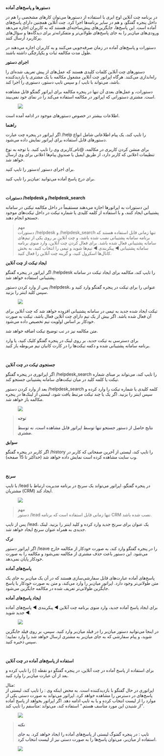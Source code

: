 <p><strong>دستورها و پاسخ‌های آماده</strong></p><p>در برنامه چت آنلاین اوج ابری با استفاده از دستورها می‌توان کارهای مشخصی را هم در داخل پنجره گفتگو، و هم در سایر برنامه‌ها اجرا کرد. چت آنلاین همچنین دارای پاسخ‌های آماده است. این پاسخ‌ها، جایگزین‌های پیش‌ساخته‌ای هستند که به کاربران اجازه می‌دهد ورودی‌های میان‌بر را به جای پاسخ‌های طولانی‌تر و متفکرانه‌تر برای دیدگاه‌ها و سؤال‌های پرکاربرد ارسال کنند.</p><p>دستورات و پاسخ‌های آماده در زمان صرفه‌جویی می‌کنند و به کاربران اجازه می‌دهند در طول مدت مکالمه ثبات و یکپارچگی داشته باشند.</p><p><strong>اجرای دستور</strong></p><p>دستورهای چت آنلاین کلمات کلیدی هستند که عمل‌های از پیش تعریف شده‌ای را راه‌اندازی می‌کنند. هرگاه اپراتور چت آنلاین مشغول مکالمه با یک مشتری یا بازدیدکننده باشد، می‌تواند با تایپ / و سپس تایپ دستور، دستوری را اجرا کند.</p><p>دستورات، و عمل‌های بعدی آن تنها در پنجره مکالمه برای اپراتور گفتگو قابل مشاهده است. مشتری دستوراتی که اپراتور در مکالمه استفاده می‌کند را در نمای خود نمی‌بیند.</p><figure class="image image_resized" style="width:52.47%;"><img src="https://hub.amootsoft.com/content/editor/6ca49fb1-0d58-4ffa-a29a-dbac098d2b18image.png.png"></figure><p>اطلاعات بیشتر در خصوص دستورهای موجود در ادامه آمده است.</p><p><strong>راهنما</strong></p><p>اگر اپراتور در پنجره چت عبارت /help را تایپ کند، یک پیام اطلاعاتی شامل انواع دستورهای قابل استفاده برای اپراتور نمایش داده می‌شود.</p><p>برای منشن کردن کاربری در مکالمه، @نام_کاربری وی را تایپ کنید. با توجه به نوع تنظیمات اعلانی که کاربر دارد، از طریق ایمیل یا صندوق پیام‌ها اعلانی برای وی ارسال خواهد شد.</p><p>برای اجرای دستور /دستور را تایپ کنید.</p><p>برای درج پاسخ آماده می‌توانید :میان‌بر را تایپ کنید.</p><p>&nbsp;</p><p><strong>دستورات /helpdesk و /helpdesk_search</strong></p><p>این دستورات به اپراتورها اجازه می‌دهند مستقیماً در داخل مکالمه تیکتی در سامانه پشتیبانی ایجاد کنند، و با استفاده از کلمه کلیدی یا شماره تیکت در داخل تیکت‌های موجود جستجو انجام دهند.</p><blockquote><p>مهم<br>دستورات /helpdesk و /helpdesk_search تنها زمانی قابل استفاده هستند که برنامه سامانه پشتیبانی نصب شده باشد، و چت آنلاین بر روی یکی از تیم‌های سامانه پشتیبانی فعال شده باشد. برای فعال کردن چت آنلاین، وارد منوی برنامه سامانه پشتیبانی ◄ پیکربندی ◄ تیم‌ها شوید و تیمی را انتخاب کنید. به بخش کانال‌ها اسکرول کنید، و گزینه چت آنلاین را فعال کنید.</p></blockquote><p><strong>ایجاد تیکت از چت آنلاین</strong></p><p>اگر اپراتور در پنجره گفتگو /helpdesk را تایپ کند، مکالمه برای ایجاد تیکت در سامانه پشتیبانی استفاده خواهد شد.</p><p>پس از وارد کردن دستور /helpdesk، عنوانی را برای تیکت در پنجره گفتگو وارد کنید و سپس کلید اینتر را بزنید.</p><figure class="image image_resized" style="width:56.36%;"><img src="https://hub.amootsoft.com/content/editor/c6298c30-53e4-4ab4-92cf-bcea9eb6db92image.png.png"></figure><p>تیکت ایجاد شده جدید به تیمی در سامانه پشتیبانی افزوده خواهد شد که چت آنلاین برای آن فعال شده باشد. اگر بیش از یک تیم دارای چت آنلاین فعال باشد، تیکت به صورت خودکار بر اساس اولویت تیم تخصیص داده می‌شود.</p><p>متن مکالمه نیز در تب توضیح تیکت اضافه خواهد شد.</p><p>برای دسترسی به تیکت جدید، بر روی لینک در پنجره گفتگو کلیک کنید، یا&nbsp;وارد برنامه&nbsp;سامانه پشتیبانی&nbsp;شده و دکمه&nbsp;تیکت‌ها&nbsp;را در کارت کانبان تیم مربوطه باز کنید.</p><p>&nbsp;</p><p><strong>جستجوی تیکت در چت آنلاین</strong></p><p>اگر اپراتوری در پنجره گفتگو /helpdesk_search را تایپ کند، می‌تواند بر مبنای شماره تیکت یا کلمه کلید در میان تیکت‌های سامانه پشتیبانی جستجو کند.</p><p>بعد از وارد کردن دستور /helpdesk_search کلمه کلیدی یا شماره تیکت را وارد کرده و سپس اینتر را بزنید. اگر یک یا چند تیکت مرتبط یافت شود، لیستی از لینک‌ها در پنجره مکالمه باز خواهد شد.</p><figure class="image image_resized" style="width:48.27%;"><img src="https://hub.amootsoft.com/content/editor/2e4c456c-59ad-44c1-a35a-ba322e4375c2image.png.png"></figure><blockquote><p><span style="color:#1A192E;">توجه</span></p><p><span style="color:#1A192E;">نتایج حاصل از دستور جستجو تنها توسط اپراتور قابل مشاهده است، نه توسط مشتری.</span></p></blockquote><p><strong>سوابق</strong></p><p>اگر کاربر در پنجره گفتگو /history را تایپ کند، لیستی از آخرین صفحاتی که کاربر در وب سایت مشاهده کرده است نمایش داده خواهد شد (حداکثر تا 15 صفحه).</p><p>&nbsp;</p><p><strong>سرنخ</strong></p><p>با تایپ /lead در پنجره گفتگو، اپراتور می‌تواند یک سرنخ در برنامه مدیریت ارتباط با مشتریان (CRM) ایجاد کند.</p><figure class="image"><img src="https://hub.amootsoft.com/content/editor/b732b4a8-d5c0-4076-8c37-c1b1f8d001b8image.png.png"></figure><blockquote><p>مهم<br>دستور /lead تنها زمانی قابل استفاده است که برنامه CRM نصب شده باشد.</p></blockquote><p>پس از تایپ /lead، یک عنوان برای سرنخ جدید وارد کرده و کلید اینتر را بزنید. لینک جدیدی به همراه عنوان سرنخ ایجاد خواهد شد.</p><p><strong>ترک</strong></p><p>اگر اپراتور دستور /leave را در پنجره گفتگو وارد کند، به صورت خودکار از مکالمه خارج می‌شود. این دستور باعث حذف مشتری از مکالمه نمی‌شود و مکالمه را به صورت خودکار پایان نمی‌دهد.</p><p><strong>پاسخ‌های آماده</strong></p><p>پاسخ‌های آماده عبارت‌های قابل سفارشی‌سازی هستند که در آن یک میان‌بر به جای یک متن طولانی‌تر وجود دارد. اپراتور میان‌بر را وارد می‌کند، و متن به صورت خودکار با پاسخ جایگزین طولانی‌تر تعریف شده در مکالمه جایگزین می‌شود.</p><p><strong>ایجاد پاسخ‌های آماده</strong></p><p>برای ایجاد پاسخ آماده جدید، وارد منوی برنامه چت آنلاین ◄ پیکربندی ◄ پاسخ‌های آماده ◄ جدید شوید.</p><figure class="image"><img src="https://hub.amootsoft.com/content/editor/9a87cfc0-bbb9-485f-82f0-0081ba8af401image.png.png"></figure><p>در اینجا می‌توانید دستور میان‌بر را در فیلد میان‌بر وارد کنید. سپس، بر روی فیلد جایگزین شوید، و پیام سفارشی که به جای میان‌بر به مشتری ارسال خواهد شد را وارد نمایید؛ سپس ذخیره کنید.</p><p>&nbsp;</p><p><strong>استفاده از پاسخ‌های آماده در چت آنلاین</strong></p><p>برای استفاده از پاسخ آماده در چت آنلاین، در پنجره گفتگو دو نقطه (:) را تایپ کرده و بعد از آن عبارت میان‌بر را وارد کنید.</p><p>مثال:<br>اپراتوری در حال گفتگو با بازدیدکننده است. به محض اینکه وی : را تایپ کند، لیستی از پاسخ‌های در دسترس را مشاهده خواهد کرد. اپراتور می‌تواند به صورت دستی یکی از موارد را از لیست انتخاب کرده و یا به تایپ ادامه دهد. اگر اپراتور بخواهد از پاسخ آماده "از شنیدن این مورد متأسف هستم." استفاده کند، می‌تواند :متأسفم را تایپ کند.</p><figure class="image"><img src="https://hub.amootsoft.com/content/editor/1205cab6-6f48-4081-be6a-c98670c5dfa3image.png.png"></figure><blockquote><p><span style="color:#1A192E;">نکته</span></p><p><span style="color:#1A192E;">تایپ&nbsp;:&nbsp;در پنجره گفتوگ لیستی از&nbsp;پاسخ‌های&nbsp;آماده را ایجاد خواهد کرد. به جای استفاده از میان‌بر، می‌توان پاسخ‌ها را به صورت دستی نیز از لیست انتخاب کرد.</span></p></blockquote><figure class="image"><img src="https://hub.amootsoft.com/content/editor/7af1051e-7f24-414b-a1f4-7b6396bf7872image.png.png"></figure><p>&nbsp;</p>